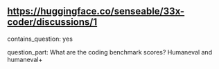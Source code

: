 ## https://huggingface.co/senseable/33x-coder/discussions/1

contains_question: yes

question_part: 
What are the coding benchmark scores? Humaneval and humaneval+